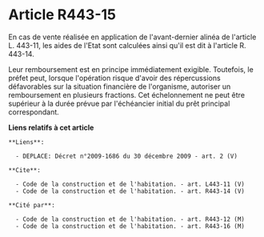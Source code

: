 # Article R443-15

En cas de vente réalisée en application de l'avant-dernier alinéa de l'article L. 443-11, les aides de l'Etat sont calculées
ainsi qu'il est dit à l'article R. 443-14. 

Leur remboursement est en principe immédiatement exigible. Toutefois, le préfet peut, lorsque l'opération risque d'avoir des
répercussions défavorables sur la situation financière de l'organisme, autoriser un remboursement en plusieurs fractions. Cet
échelonnement ne peut être supérieur à la durée prévue par l'échéancier initial du prêt principal correspondant.

**Liens relatifs à cet article**

	**Liens**:

	  - DEPLACE: Décret n°2009-1686 du 30 décembre 2009 - art. 2 (V)

	**Cite**:

	  - Code de la construction et de l'habitation. - art. L443-11 (V)
	  - Code de la construction et de l'habitation. - art. R443-14 (V)

	**Cité par**:

	  - Code de la construction et de l'habitation. - art. R443-12 (M)
	  - Code de la construction et de l'habitation. - art. R443-16 (M)

